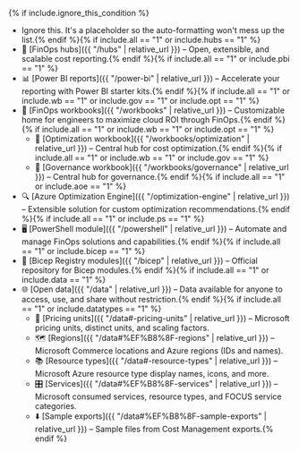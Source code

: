 <!-- markdownlint-disable MD041 -->

{% if include.ignore_this_condition %}

- Ignore this. It's a placeholder so the auto-formatting won't mess up the list.{% endif %}{% if include.all == "1" or include.hubs == "1" %}
- 🏦 [FinOps hubs]({{ "/hubs" | relative_url }}) – Open, extensible, and scalable cost reporting.{% endif %}{% if include.all == "1" or include.pbi == "1" %}
- 📊 [Power BI reports]({{ "/power-bi" | relative_url }}) – Accelerate your reporting with Power BI starter kits.{% endif %}{% if include.all == "1" or include.wb == "1" or include.gov == "1" or include.opt == "1" %}
- 📒 [FinOps workbooks]({{ "/workbooks" | relative_url }}) – Customizable home for engineers to maximize cloud ROI through FinOps.{% endif %}{% if include.all == "1" or include.wb == "1" or include.opt == "1" %}
  - 📒 [Optimization workbook]({{ "/workbooks/optimization" | relative_url }}) – Central hub for cost optimization.{% endif %}{% if include.all == "1" or include.wb == "1" or include.gov == "1" %}
  - 📒 [Governance workbook]({{ "/workbooks/governance" | relative_url }}) – Central hub for governance.{% endif %}{% if include.all == "1" or include.aoe == "1" %}
- 🔍 [Azure Optimization Engine]({{ "/optimization-engine" | relative_url }}) – Extensible solution for custom optimization recommendations.{% endif %}{% if include.all == "1" or include.ps == "1" %}
- 🖥️ [PowerShell module]({{ "/powershell" | relative_url }}) – Automate and manage FinOps solutions and capabilities.{% endif %}{% if include.all == "1" or include.bicep == "1" %}
- 🦾 [Bicep Registry modules]({{ "/bicep" | relative_url }}) – Official repository for Bicep modules.{% endif %}{% if include.all == "1" or include.data == "1" %}
- 🌐 [Open data]({{ "/data" | relative_url }}) – Data available for anyone to access, use, and share without restriction.{% endif %}{% if include.all == "1" or include.datatypes == "1" %}
  - 📏 [Pricing units]({{ "/data#-pricing-units" | relative_url }}) – Microsoft pricing units, distinct units, and scaling factors.
  - 🗺️ [Regions]({{ "/data#%EF%B8%8F-regions" | relative_url }}) – Microsoft Commerce locations and Azure regions (IDs and names).
  - 📚 [Resource types]({{ "/data#-resource-types" | relative_url }}) – Microsoft Azure resource type display names, icons, and more.
  - 🎛️ [Services]({{ "/data#%EF%B8%8F-services" | relative_url }}) – Microsoft consumed services, resource types, and FOCUS service categories.
  - ⬇️ [Sample exports]({{ "/data#%EF%B8%8F-sample-exports" | relative_url }}) – Sample files from Cost Management exports.{% endif %}
